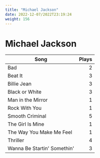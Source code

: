 ```yaml
---
title: "Michael Jackson"
date: 2022-12-07/2022T23:19:24
weight: 156
---
```


# Michael Jackson

 Song | Plays 
----- | -----:
Bad | 2
Beat It | 3
Billie Jean | 3
Black or White | 3
Man in the Mirror | 1
Rock With You | 1
Smooth Criminal | 5
The Girl Is Mine | 1
The Way You Make Me Feel | 1
Thriller | 4
Wanna Be Startin' Somethin' | 3
